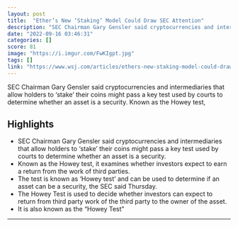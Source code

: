 ```yaml
---
layout: post
title:  "Ether’s New ‘Staking’ Model Could Draw SEC Attention"
description: "SEC Chairman Gary Gensler said cryptocurrencies and intermediaries that allow holders to ‘stake’ their coins might pass a key test used by courts to determine whether an asset is a security. Known as the Howey test,"
date: "2022-09-16 03:46:31"
categories: []
score: 81
image: "https://i.imgur.com/FwKIgpt.jpg"
tags: []
link: "https://www.wsj.com/articles/ethers-new-staking-model-could-draw-sec-attention-11663266224?mod=Searchresults_pos1&amp;page=1"
---
```


SEC Chairman Gary Gensler said cryptocurrencies and intermediaries that allow holders to ‘stake’ their coins might pass a key test used by courts to determine whether an asset is a security. Known as the Howey test,

## Highlights

- SEC Chairman Gary Gensler said cryptocurrencies and intermediaries that allow holders to ‘stake’ their coins might pass a key test used by courts to determine whether an asset is a security.
- Known as the Howey test, it examines whether investors expect to earn a return from the work of third parties.
- The test is known as ‘Howey test’ and can be used to determine if an asset can be a security, the SEC said Thursday.
- The Howey Test is used to decide whether investors can expect to return from third party work of the third party to the owner of the asset.
- It is also known as the “Howey Test”

---
